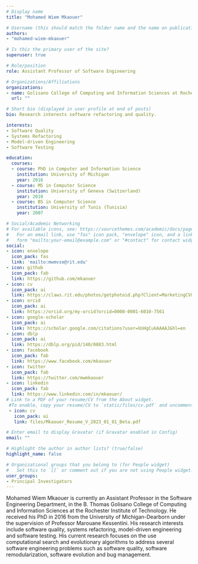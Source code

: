 ```yaml
---
# Display name
title: "Mohamed Wiem Mkaouer"

# Username (this should match the folder name and the name on publications)
authors:
- "mohamed-wiem-mkaouer"

# Is this the primary user of the site?
superuser: true

# Role/position
role: Assistant Professor of Software Engineering

# Organizations/Affiliations
organizations:
- name: Golisano College of Computing and Information Sciences at Rochester Institute of Technology
  url: ""

# Short bio (displayed in user profile at end of posts)
bio: Research interests software refactoring and quality.

interests:
- Software Quality
- Systems Refactoring
- Model-driven Engineering
- Software Testing

education:
  courses:
  - course: PhD in Computer and Information Science
    institution: University of Michigan
    year: 2016
  - course: MS in Computer Science
    institution: University of Geneva (Switzerland)
    year: 2010
  - course: BS in Computer Science
    institution: University of Tunis (Tunisia)
    year: 2007

# Social/Academic Networking
# For available icons, see: https://sourcethemes.com/academic/docs/page-builder/#icons
#   For an email link, use "fas" icon pack, "envelope" icon, and a link in the
#   form "mailto:your-email@example.com" or "#contact" for contact widget.
social:
- icon: envelope
  icon_pack: fas
  link: 'mailto:mwmvse@rit.edu'
- icon: github
  icon_pack: fab
  link: https://github.com/mkaouer
- icon: cv
  icon_pack: ai
  link: https://claws.rit.edu/photos/getphotoid.php?Client=MarketingCV&UN=mwmvse&HASH=df8ae73f895634f5802b558493bc200338a56d91&T=1642625696
- icon: orcid
  icon_pack: ai
  link: https://orcid.org/my-orcid?orcid=0000-0001-6010-7561
- icon: google-scholar
  icon_pack: ai
  link: https://scholar.google.com/citations?user=UoHgCukAAAAJ&hl=en
- icon: dblp
  icon_pack: ai
  link: https://dblp.org/pid/140/0883.html
- icon: facebook
  icon_pack: fab
  link: https://www.facebook.com/mkaouer
- icon: twitter
  icon_pack: fab
  link: https://twitter.com/mwmkaouer
- icon: linkedin
  icon_pack: fab
  link: https://www.linkedin.com/in/mkaouer/
# Link to a PDF of your resume/CV from the About widget.
 #To enable, copy your resume/CV to `static/files/cv.pdf` and uncomment the lines below.
 - icon: cv
   icon_pack: ai
   link: files/Mkaouer_Resume_V_2023_01_01_Beta.pdf

# Enter email to display Gravatar (if Gravatar enabled in Config)
email: ""

# Highlight the author in author lists? (true/false)
highlight_name: false

# Organizational groups that you belong to (for People widget)
#   Set this to `[]` or comment out if you are not using People widget.
user_groups:
- Principal Investigators
---
```


Mohamed Wiem Mkaouer is currently an Assistant Professor in the Software Engineering Department, in the B. Thomas Golisano College of Computing and Information Sciences at the Rochester Institute of Technology. He received his PhD in 2016 from the University of Michigan-Dearborn under the supervision of Professor Marouane Kessentini. His research interests include software quality, systems refactoring, model-driven engineering and software testing. His current research focuses on the use computational search and evolutionary algorithms to address several software engineering problems such as software quality, software remodularization, software evolution and bug management.
